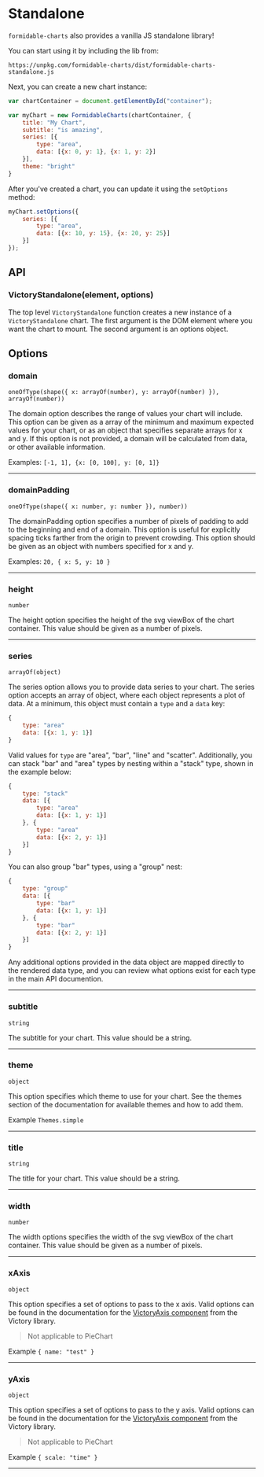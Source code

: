 # Standalone

`formidable-charts` also provides a vanilla JS standalone library!

You can start using it by including the lib from:

`https://unpkg.com/formidable-charts/dist/formidable-charts-standalone.js`

Next, you can create a new chart instance:

```js
var chartContainer = document.getElementById("container");

var myChart = new FormidableCharts(chartContainer, {
	title: "My Chart",
 	subtitle: "is amazing",
 	series: [{
   		type: "area",
   		data: [{x: 0, y: 1}, {x: 1, y: 2}]
  	}],
  	theme: "bright"
}
``` 

After you've created a chart, you can update it using the `setOptions` method:

```js
myChart.setOptions({
	series: [{
   		type: "area",
   		data: [{x: 10, y: 15}, {x: 20, y: 25}]
  	}]
});
```

## API

### VictoryStandalone(element, options)

The top level `VictoryStandalone` function creates a new instance of a `VictoryStandalone` chart. The first argument is the DOM element where you want the chart to mount. The second argument is an options object.

## Options

### domain

`oneOfType(shape({ x: arrayOf(number), y: arrayOf(number) }), arrayOf(number))`

The domain option describes the range of values your chart will include. This option can be given as a array of the minimum and maximum expected values for your chart, or as an object that specifies separate arrays for x and y. If this option is not provided, a domain will be calculated from data, or other available information.


Examples: `[-1, 1], {x: [0, 100], y: [0, 1]}`

---

### domainPadding

`oneOfType(shape({ x: number, y: number }), number))`

The domainPadding option specifies a number of pixels of padding to add to the beginning and end of a domain. This option is useful for explicitly spacing ticks farther from the origin to prevent crowding. This option should be given as an object with numbers specified for x and y.

Examples: `20, { x: 5, y: 10 }`

---

### height

`number`

The height option specifies the height of the svg viewBox of the chart container. This value should be given as a number of pixels.

---

### series

`arrayOf(object)`

The series option allows you to provide data series to your chart. The series option accepts an array of object, where each object represents a plot of data. At a minimum, this object must contain a `type` and a `data` key:

```js
{
	type: "area"
	data: [{x: 1, y: 1}]
}
```

Valid values for `type` are "area", "bar", "line" and "scatter". Additionally, you can stack "bar" and "area" types by nesting within a "stack" type, shown in the example below:

```js
{
	type: "stack"
	data: [{
		type: "area"
		data: [{x: 1, y: 1}]
	}, {
		type: "area"
		data: [{x: 2, y: 1}]
	}]
}
```

You can also group "bar" types, using a "group" nest:

```js
{
	type: "group"
	data: [{
		type: "bar"
		data: [{x: 1, y: 1}]
	}, {
		type: "bar"
		data: [{x: 2, y: 1}]
	}]
}
```

Any additional options provided in the data object are mapped directly to the rendered data type, and you can review what options exist for each type in the main API documention.

---

### subtitle

`string`

The subtitle for your chart. This value should be a string.

---

### theme

`object`

This option specifies which theme to use for your chart. See the themes section of the documentation for available themes and how to add them.

Example `Themes.simple`

---

### title

`string`

The title for your chart. This value should be a string.

---

### width

`number`

The width options specifies the width of the svg viewBox of the chart container. This value should be given as a number of pixels.

---

### xAxis

`object`

This option specifies a set of options to pass to the x axis. Valid options can be found in the documentation for the [VictoryAxis component](https://formidable.com/open-source/victory/docs/victory-axis#options) from the Victory library.

>Not applicable to PieChart

Example `{ name: "test" }`

---

### yAxis

`object`

This option specifies a set of options to pass to the y axis. Valid options can be found in the documentation for the [VictoryAxis component](https://formidable.com/open-source/victory/docs/victory-axis#options) from the Victory library.

>Not applicable to PieChart

Example `{ scale: "time" }`

----